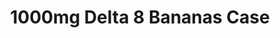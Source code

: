 ---
cardName: BananaCase
crumbsPath: /collections/wholesale/
crumbsLabel: Wholesale Delta 8
productCardImage: ../../../src/images/bananas-screenshot.png
productCardImageAlt: 1000mg Delta 8 Bananas Case
title: 1000mg Delta 8 Bananas Case
discountedPrice: 480.00
originalPrice: 
displayedDiscount: 16 units
outOfStock: true
productLink: /products/wholesale/1000mg-delta-8-banana-case
yotpoProductId: 
dataItemId: 1000mg-delta-8-banana-case
dataItemUrl: https://delta8gummies.com/products/wholesale/1000mg-delta-8-banana-case/
dataItemDescription: Delta 8 Gummies Sells Only the highest Quality Delta 8 THC Bananas Fully Formulated from Hemp. These products are 2018 Federal Farm Bill Legal.
dataItemImage: ../../../src/images/bananas-screenshot.png
dataItemName: Delta 8 Bananas 1000MG
dataItemCategory: Wholesale
productImage: ../../../src/images/bananas-screenshot.png
PIalt:  banana gummies
productAlt1Image: ../../../src/images/bananas.png
PI1alt: banana gummies
productAlt2Image: ../../../src/images/bananas-delta-8.png
PI2alt: banana gummies
productAlt3Image: 
PI3alt: 
productAlt4Image: 
PI4alt: 
descriptionTotalContent: 16,000
descriptionPotency: 40mg
descriptionCount: 20 Pieces
descriptionTotalCaseContent: 16,000mg
descriptionCaseCount: 16 Units
reviewsProductId: 
reviewsItemName: 
seoTitle: ${pageTitle} | Delta 8 Gummies
seoDescription: ${pageTitle} Wholesale Bananna Delta-8 Edibles. 1,000mg per jar, 16 jars per case. PLEASE NOTE We can not ship Delta 8 products to the following states Alaska, Arizona, Arkansas, Colorado, Delaware
---